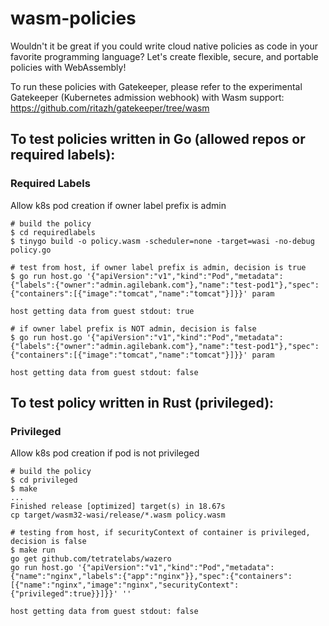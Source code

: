 # wasm-policies

Wouldn't it be great if you could write cloud native policies as code in your favorite programming language? Let's create flexible, secure, and portable policies with WebAssembly!

To run these policies with Gatekeeper, please refer to the experimental Gatekeeper (Kubernetes admission webhook) with Wasm support:
https://github.com/ritazh/gatekeeper/tree/wasm

## To test policies written in Go (allowed repos or required labels):

### Required Labels
Allow k8s pod creation if owner label prefix is admin

```console
# build the policy
$ cd requiredlabels
$ tinygo build -o policy.wasm -scheduler=none -target=wasi -no-debug policy.go 

# test from host, if owner label prefix is admin, decision is true
$ go run host.go '{"apiVersion":"v1","kind":"Pod","metadata":{"labels":{"owner":"admin.agilebank.com"},"name":"test-pod1"},"spec":{"containers":[{"image":"tomcat","name":"tomcat"}]}}' param

host getting data from guest stdout: true

# if owner label prefix is NOT admin, decision is false
$ go run host.go '{"apiVersion":"v1","kind":"Pod","metadata":{"labels":{"owner":"admin.agilebank.com"},"name":"test-pod1"},"spec":{"containers":[{"image":"tomcat","name":"tomcat"}]}}' param

host getting data from guest stdout: false
```

## To test policy written in Rust (privileged):

### Privileged
Allow k8s pod creation if pod is not privileged

```console
# build the policy
$ cd privileged
$ make
...
Finished release [optimized] target(s) in 18.67s
cp target/wasm32-wasi/release/*.wasm policy.wasm

# testing from host, if securityContext of container is privileged, decision is false
$ make run
go get github.com/tetratelabs/wazero
go run host.go '{"apiVersion":"v1","kind":"Pod","metadata":{"name":"nginx","labels":{"app":"nginx"}},"spec":{"containers":[{"name":"nginx","image":"nginx","securityContext":{"privileged":true}}]}}' '' 

host getting data from guest stdout: false
```
